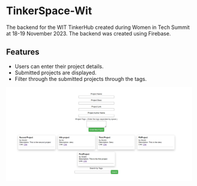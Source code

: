 # TinkerSpace-Wit

The backend for the WIT TinkerHub created during Women in Tech Summit at 18-19 November 2023. The backend was created using Firebase. 

## Features

- Users can enter their project details.
- Submitted projects are displayed.
- Filter through the submitted projects through the tags.

![image](output.png)


